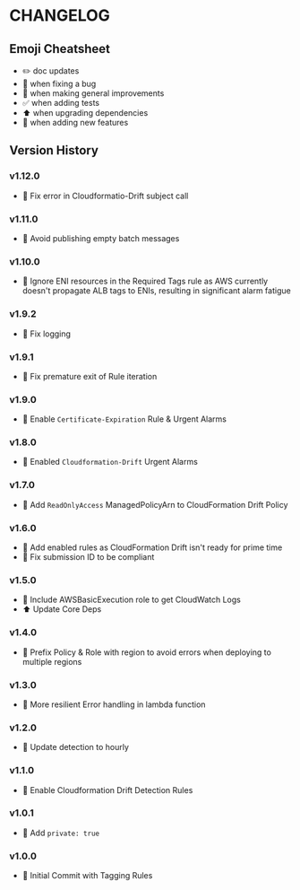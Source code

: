 # CHANGELOG

## Emoji Cheatsheet
- :pencil2: doc updates
- :bug: when fixing a bug
- :rocket: when making general improvements
- :white_check_mark: when adding tests
- :arrow_up: when upgrading dependencies
- :tada: when adding new features

## Version History

### v1.12.0

- :rocket: Fix error in Cloudformatio-Drift subject call

### v1.11.0

- :rocket: Avoid publishing empty batch messages

### v1.10.0

- :rocket: Ignore ENI resources in the Required Tags rule as AWS currently doesn't propagate ALB tags to ENIs, resulting in significant alarm fatigue

### v1.9.2

- :bug: Fix logging

### v1.9.1

- :bug: Fix premature exit of Rule iteration

### v1.9.0

- :rocket: Enable `Certificate-Expiration` Rule & Urgent Alarms

### v1.8.0

- :rocket: Enabled `Cloudformation-Drift` Urgent Alarms

### v1.7.0

- :rocket: Add `ReadOnlyAccess` ManagedPolicyArn to CloudFormation Drift Policy

### v1.6.0

- :rocket: Add enabled rules as CloudFormation Drift isn't ready for prime time
- :bug: Fix submission ID to be compliant

### v1.5.0

- :rocket: Include AWSBasicExecution role to get CloudWatch Logs
- :arrow_up: Update Core Deps

### v1.4.0

- :rocket: Prefix Policy & Role with region to avoid errors when deploying to multiple regions

### v1.3.0

- :rocket: More resilient Error handling in lambda function

### v1.2.0

- :rocket: Update detection to hourly

### v1.1.0

- :tada: Enable Cloudformation Drift Detection Rules

### v1.0.1

- :rocket: Add `private: true`

### v1.0.0

- :rocket: Initial Commit with Tagging Rules

